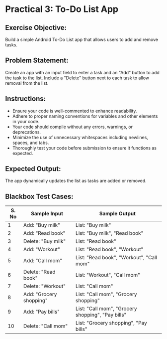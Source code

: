 # Practical 3: To-Do List App

## Exercise Objective:
Build a simple Android To-Do List app that allows users to add and remove tasks.

## Problem Statement:
Create an app with an input field to enter a task and an "Add" button to add the task to the list. Include a "Delete" button next to each task to allow removal from the list.

## Instructions:
- Ensure your code is well-commented to enhance readability.
- Adhere to proper naming conventions for variables and other elements in your code.
- Your code should compile without any errors, warnings, or deprecations.
- Minimize the use of unnecessary whitespaces including newlines, spaces, and tabs.
- Thoroughly test your code before submission to ensure it functions as expected.

## Expected Output:
The app dynamically updates the list as tasks are added or removed.

## Blackbox Test Cases:

|S. No |	Sample Input  | Sample Output |
|------|------|------|
|1 |	Add: "Buy milk" |	List: "Buy milk" |
|2 |	Add: "Read book" |	List: "Buy milk", "Read book" |
|3 |	Delete: "Buy milk" |	List: "Read book" |
|4 |	Add: "Workout" |	List: "Read book", "Workout" |
|5 |	Add: "Call mom" |	List: "Read book", "Workout", "Call mom" |
|6 |	Delete: "Read book" |	List: "Workout", "Call mom" |
|7 |	Delete: "Workout" |	List: "Call mom" |
|8 |	Add: "Grocery shopping" |	List: "Call mom", "Grocery shopping" |
|9 |	Add: "Pay bills" |	List: "Call mom", "Grocery shopping", "Pay bills" |
|10 |	Delete: "Call mom" |	List: "Grocery shopping", "Pay bills" |

